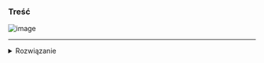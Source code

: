 ### Treść
![image](https://user-images.githubusercontent.com/11476062/62821491-1f77f100-bb76-11e9-8250-d1896964a4a6.png)

------
<details><summary>Rozwiązanie</summary>
<p>
    

<img src="https://latex.codecogs.com/svg.latex?\Large&space;T(n)=T(\sqrt{n})+O(1)" title="\Large T(n)=T(\sqrt{n})+O(1)" />

Bez straty ogólności niech <img src="https://latex.codecogs.com/svg.latex?\Large&space;n=2^k" title="\Large n=2^k" />
 
<img src="https://latex.codecogs.com/svg.latex?\Large&space;T(2^k)=T(\sqrt{2^\frac{k}{2}})+O(1)" title="\Large T(2^k)=T(\sqrt{2^\frac{k}{2}})+O(1)" />
  
Niech  <img src="https://latex.codecogs.com/svg.latex?\Large&space;S(k)=T(2^k)" title="\Large S(k)=T(2^k)" />

Wtedy <img src="https://latex.codecogs.com/svg.latex?\Large&space;S(k)=S(\frac{k}{2})+O(1)" title="\Large S(k)=S(\frac{k}{2})+O(1)" />

Czyli <img src="https://latex.codecogs.com/svg.latex?\Large&space;S(k)=O(log(k))" title="\Large S(k)=O(log(k))" />

Ale <img src="https://latex.codecogs.com/svg.latex?\Large&space;k=log(n)" title="\Large k=log(n)" />

Czyli ogolnie mamy <img src="https://latex.codecogs.com/svg.latex?\Large&space;O(log(log(n)))" title="\Large O(log(log(n)))" />
